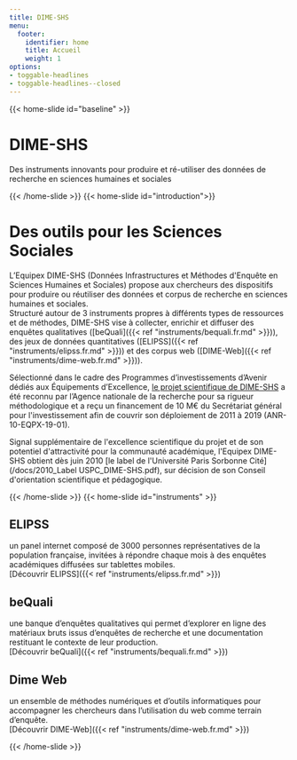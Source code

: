 ```yaml
---
title: DIME-SHS
menu:
  footer:
    identifier: home
    title: Accueil
    weight: 1
options:
- toggable-headlines
- toggable-headlines--closed
---
```

{{< home-slide id="baseline" >}}
# DIME-SHS
Des instruments innovants pour produire et ré-utiliser des données de recherche en sciences humaines et sociales

{{< /home-slide >}}
{{< home-slide id="introduction">}}

# Des outils pour les Sciences Sociales
L’Equipex DIME-SHS (Données Infrastructures et Méthodes d'Enquête en Sciences Humaines et Sociales) propose aux chercheurs des dispositifs pour produire ou réutiliser des données et corpus de recherche en sciences humaines et sociales.<br>
Structuré autour de 3 instruments propres à différents types de ressources et de méthodes, DIME-SHS vise à collecter, enrichir et diffuser des enquêtes qualitatives ([beQuali]({{< ref "instruments/bequali.fr.md" >}})), des jeux de données quantitatives ([ELIPSS]({{< ref "instruments/elipss.fr.md" >}})) et des corpus web ([DIME-Web]({{< ref "instruments/dime-web.fr.md" >}})).

Sélectionné dans le cadre des Programmes d’investissements d’Avenir dédiés aux Équipements d’Excellence, [le projet scientifique de DIME-SHS](/docs/DIME-SHS-fiche-b.pdf) a été reconnu par l’Agence nationale de la recherche pour sa rigueur méthodologique et a reçu un financement de 10 M€ du Secrétariat général pour l'investissement afin de couvrir son déploiement de 2011 à 2019 (ANR-10-EQPX-19-01).

Signal supplémentaire de l'excellence scientifique du projet et de son potentiel d'attractivité pour la communauté académique, l'Equipex DIME-SHS obtient dès juin 2010 [le label de l'Université Paris Sorbonne Cité](/docs/2010_Label USPC_DIME-SHS.pdf), sur décision de son Conseil d'orientation scientifique et pédagogique.

{{< /home-slide >}}
{{< home-slide id="instruments" >}}

<section>
  <h1>ELIPSS</h1>

  <p>un panel internet composé de 3000 personnes représentatives de la population française, invitées à répondre chaque mois à des enquêtes académiques diffusées sur tablettes mobiles.</br>
  [Découvrir ELIPSS]({{< ref "instruments/elipss.fr.md" >}})
  </p>

</section>

<section>
  <h1>beQuali</h1>

  <p>une banque d’enquêtes qualitatives qui permet d’explorer en ligne des matériaux bruts issus d’enquêtes de recherche et une documentation restituant le contexte de leur production.</br>
  [Découvrir beQuali]({{< ref "instruments/bequali.fr.md" >}})
  </p>
</section>

<section>
  <h1>Dime Web</h1>

  <p>un ensemble de méthodes numériques et d’outils informatiques pour accompagner les chercheurs dans l’utilisation du web comme terrain d’enquête.</br>
  [Découvrir DIME-Web]({{< ref "instruments/dime-web.fr.md" >}})
  </p>

</section>

{{< /home-slide >}}
